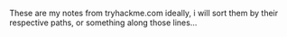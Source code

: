 These are my notes from tryhackme.com
ideally, i will sort them by their respective paths, or something along those lines...
